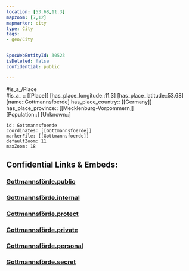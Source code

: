```yaml
---
location: [53.68,11.3] 
mapzoom: [7,12] 
mapmarker: city 
type: City
tags:
- geo/City


SpocWebEntityId: 30523
isDeleted: false
confidential: public

---
```

#is_a_/Place  
#is_a_ :: [[Place]] 
[has_place_longitude::11.3] 
[has_place_latitude::53.68] 
[name::Gottmannsfoerde] 
has_place_country:: [[Germany]]  
has_place_province:: [[Mecklenburg-Vorpommern]]  
[Population::] 
[Unknown::] 


```leaflet
id: Gottmannsfoerde
coordinates: [[Gottmannsfoerde]] 
markerFile: [[Gottmannsfoerde]] 
defaultZoom: 11 
maxZoom: 18
```


## Confidential Links & Embeds: 

### [Gottmannsförde.public](/_public/\Earth\Continent\Europe\Europe~Central\Germany\Germany~East\Mecklenburg-Vorpommern\counties~MV\Nordwest-Mecklenburg\cities~NW-Mecklenburg\Lützow-Lübstorf\boroughs~L-LübstorfGottmannsförde.public.md) 

### [Gottmannsförde.internal](/_internal/\Earth\Continent\Europe\Europe~Central\Germany\Germany~East\Mecklenburg-Vorpommern\counties~MV\Nordwest-Mecklenburg\cities~NW-Mecklenburg\Lützow-Lübstorf\boroughs~L-LübstorfGottmannsförde.internal.md) 

### [Gottmannsförde.protect](/_protect/\Earth\Continent\Europe\Europe~Central\Germany\Germany~East\Mecklenburg-Vorpommern\counties~MV\Nordwest-Mecklenburg\cities~NW-Mecklenburg\Lützow-Lübstorf\boroughs~L-LübstorfGottmannsförde.protect.md) 

### [Gottmannsförde.private](/_private/\Earth\Continent\Europe\Europe~Central\Germany\Germany~East\Mecklenburg-Vorpommern\counties~MV\Nordwest-Mecklenburg\cities~NW-Mecklenburg\Lützow-Lübstorf\boroughs~L-LübstorfGottmannsförde.private.md) 

### [Gottmannsförde.personal](/_personal/\Earth\Continent\Europe\Europe~Central\Germany\Germany~East\Mecklenburg-Vorpommern\counties~MV\Nordwest-Mecklenburg\cities~NW-Mecklenburg\Lützow-Lübstorf\boroughs~L-LübstorfGottmannsförde.personal.md) 

### [Gottmannsförde.secret](/_secret/\Earth\Continent\Europe\Europe~Central\Germany\Germany~East\Mecklenburg-Vorpommern\counties~MV\Nordwest-Mecklenburg\cities~NW-Mecklenburg\Lützow-Lübstorf\boroughs~L-LübstorfGottmannsförde.secret.md)

